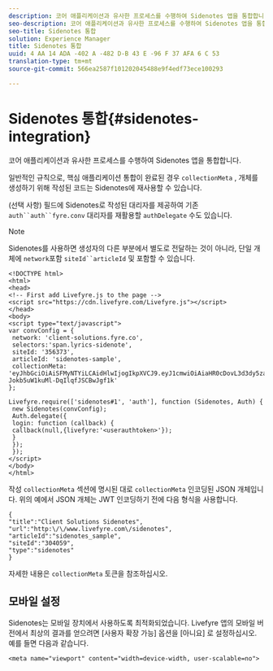 ```yaml
---
description: 코어 애플리케이션과 유사한 프로세스를 수행하여 Sidenotes 앱을 통합합니다.
seo-description: 코어 애플리케이션과 유사한 프로세스를 수행하여 Sidenotes 앱을 통합합니다.
seo-title: Sidenotes 통합
solution: Experience Manager
title: Sidenotes 통합
uuid: 4 AA 14 ADA -402 A -482 D-B 43 E -96 F 37 AFA 6 C 53
translation-type: tm+mt
source-git-commit: 566ea2587f101202045488e9f4edf73ece100293

---
```



# Sidenotes 통합{#sidenotes-integration}

코어 애플리케이션과 유사한 프로세스를 수행하여 Sidenotes 앱을 통합합니다.

일반적인 규칙으로, 핵심 애플리케이션 통합이 완료된 경우 `collectionMeta` , 개체를 생성하기 위해 작성된 코드는 Sidenotes에 재사용할 수 있습니다.

(선택 사항) 필드에 Sidenotes로 작성된 대리자를 제공하여 기존 `auth``auth``fyre.conv` 대리자를 재활용할 `authDelegate` 수도 있습니다.

>[!NOTE]
>
>Sidenotes를 사용하면 생성자의 다른 부분에서 별도로 전달하는 것이 아니라, 단일 개체에 `network`포함 `siteId``articleId` 및 포함할 수 있습니다.

```
<!DOCTYPE html> 
<html> 
<head> 
<!-- First add Livefyre.js to the page --> 
<script src="https://cdn.livefyre.com/Livefyre.js"></script> 
</head> 
<body> 
<script type="text/javascript"> 
var convConfig = { 
 network: 'client-solutions.fyre.co', 
 selectors:'span.lyrics-sidenote', 
 siteId: '356373', 
 articleId: 'sidenotes-sample', 
 collectionMeta: 'eyJhbGciOiAiSFMyNTYiLCAidHlwIjogIkpXVCJ9.eyJ1cmwiOiAiaHR0cDovL3d3dy5zaWRlbm90ZXMtZGVtby5jb20vbHlyaWNzIiwgInNpdGVJZCI6ICIzMDQwNTkiLCAidHlwZSI6ICJzaWRlbm90ZXMiLCAiYXJ0aWNsZUlkIjogInNpZGVub3Rlc19zYW1wbGUiLCAidGl0bGUiOiAiQ2xpZW50IFNvbHV0aW9ucyBTaWRlbm90ZXMifQ.2gxnsM0TS8dfp-Jokb5uW1kuMl-DqIlqfJSCBwJgf1k' 
}; 
  
Livefyre.require(['sidenotes#1', 'auth'], function (Sidenotes, Auth) { 
 new Sidenotes(convConfig); 
 Auth.delegate({ 
 login: function (callback) { 
 callback(null,{livefyre:'<userauthtoken>'}); 
 } 
 }); 
 }); 
</script> 
</body> 
</html>
```

작성 `collectionMeta` 섹션에 명시된 대로 `collectionMeta` 인코딩된 JSON 개체입니다. 위의 예에서 JSON 개체는 JWT 인코딩하기 전에 다음 형식을 사용합니다.

```
{ 
"title":"Client Solutions Sidenotes", 
"url":"http:\/\/www.livefyre.com\/sidenotes", 
"articleId":"sidenotes_sample", 
"siteId":"304059", 
"type":"sidenotes" 
}
```

자세한 내용은 `collectionMeta` 토큰을 참조하십시오.

## 모바일 설정

Sidenotes는 모바일 장치에서 사용하도록 최적화되었습니다. Livefyre 앱의 모바일 버전에서 최상의 결과를 얻으려면 [사용자 확장 가능] 옵션을 [아니요] 로 설정하십시오. 예를 들면 다음과 같습니다.

```
<meta name="viewport" content="width=device-width, user-scalable=no">
```
